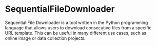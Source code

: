 # SequentialFileDownloader
Sequential File Downloader is a tool written in the Python programming language that allows users to download consecutive files from a specific URL template. This can be useful in many different use cases, such as online image or data collection projects.
